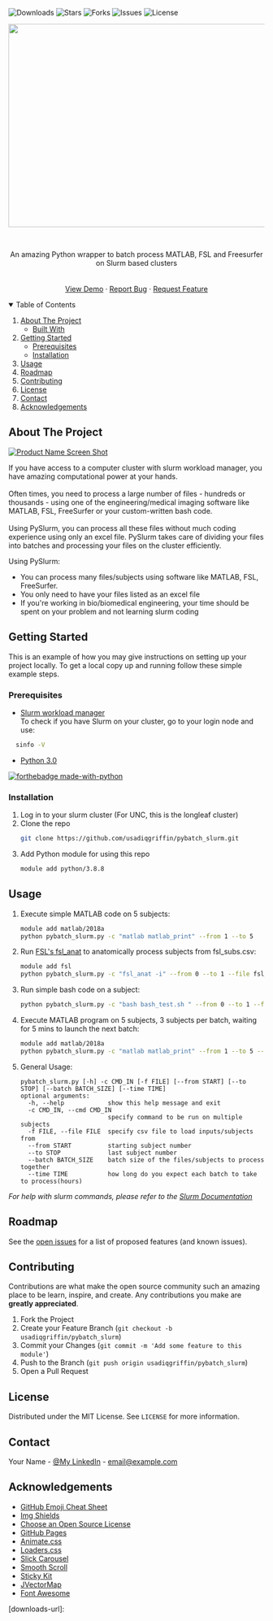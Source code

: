 

<!-- PROJECT SHIELDS -->
<!--
*** I'm using markdown "reference style" links for readability.
*** Reference links are enclosed in brackets [ ] instead of parentheses ( ).
*** See the bottom of this document for the declaration of the reference variables
*** for contributors-url, forks-url, etc. This is an optional, concise syntax you may use.
*** https://www.markdownguide.org/basic-syntax/#reference-style-links
-->

![Downloads][downloads-shield]
![Stars][stars-shield]
![Forks][forks-shield]
![Issues][issues-shield]
![License][license-shield]
  
<p align="center">
  <img width="600" height="400" src="https://s4.gifyu.com/images/Pybatch_slurm.gif">
</p>
<!-- PROJECT LOGO -->
<br />
<p align="center">

  <p align="center">
    An amazing Python wrapper to batch process MATLAB, FSL and Freesurfer on Slurm based clusters
    <br />
    <br />
    <br />
    <a href="https://github.com/othneildrew/Best-README-Template">View Demo</a>
    ·
    <a href="https://github.com/usadiqgriffin/pybatch_slurm/issues">Report Bug</a>
    ·
    <a href="https://github.com/usadiqgriffin/pybatch_slurm/issues">Request Feature</a>
  </p>
</p>

[logo]: https://s4.gifyu.com/images/Pybatch_slurm.gif "Logo Title Text 2"


<!-- TABLE OF CONTENTS -->
<details open="open">
  <summary>Table of Contents</summary>
  <ol>
    <li>
      <a href="#about-the-project">About The Project</a>
      <ul>
        <li><a href="#built-with">Built With</a></li>
      </ul>
    </li>
    <li>
      <a href="#getting-started">Getting Started</a>
      <ul>
        <li><a href="#prerequisites">Prerequisites</a></li>
        <li><a href="#installation">Installation</a></li>
      </ul>
    </li>
    <li><a href="#usage">Usage</a></li>
    <li><a href="#roadmap">Roadmap</a></li>
    <li><a href="#contributing">Contributing</a></li>
    <li><a href="#license">License</a></li>
    <li><a href="#contact">Contact</a></li>
    <li><a href="#acknowledgements">Acknowledgements</a></li>
  </ol>
</details>



<!-- ABOUT THE PROJECT -->
## About The Project

[![Product Name Screen Shot][product-screenshot]](https://github.com/usadiqgriffin/pybatch_slurm/blob/main/Pybatch_slurm.png)

If you have access to a computer cluster with slurm workload manager, you have amazing computational power at your hands.  
<br />
Often times, you need to process a large number of files - hundreds or thousands - using one of the engineering/medical imaging software like MATLAB, FSL, FreeSurfer or your custom-written bash code.  
<br />
Using PySlurm, you can process all these files without much coding experience using only an excel file. PySlurm takes care of dividing your files into batches and processing your files on the cluster efficiently.   

Using PySlurm:
* You can process many files/subjects using software like MATLAB, FSL, FreeSurfer.
* You only need to have your files listed as an excel file
* If you're working in bio/biomedical engineering, your time should be spent on your problem and not learning slurm coding


<!-- GETTING STARTED -->
## Getting Started

This is an example of how you may give instructions on setting up your project locally.
To get a local copy up and running follow these simple example steps.

### Prerequisites

* [Slurm workload manager](https://slurm.schedmd.com/documentation.html) <br />
To check if you have Slurm on your cluster, go to your login node and use:
```sh
  sinfo -V
  ```
* [Python 3.0](https://www.python.org/download/releases/3.0/)
  
[![forthebadge made-with-python](http://ForTheBadge.com/images/badges/made-with-python.svg)](https://www.python.org/)

### Installation

1. Log in to your slurm cluster (For UNC, this is the longleaf cluster)
2. Clone the repo
   ```sh
   git clone https://github.com/usadiqgriffin/pybatch_slurm.git
   ```
3. Add Python module for using this repo
   ```sh
   module add python/3.8.8
   ```

<!-- USAGE EXAMPLES -->
## Usage

1. Execute simple MATLAB code on 5 subjects:
   ```sh
   module add matlab/2018a
   python pybatch_slurm.py -c "matlab matlab_print" --from 1 --to 5
   ```
2. Run [FSL's fsl_anat](https://fsl.fmrib.ox.ac.uk/fsl/fslwiki/fsl_anat) to anatomically process subjects from fsl_subs.csv:
   ```sh
   module add fsl
   python pybatch_slurm.py -c "fsl_anat -i" --from 0 --to 1 --file fsl_subs.csv
   ```
3. Run simple bash code on a subject:
   ```sh
   python pybatch_slurm.py -c "bash bash_test.sh " --from 0 --to 1 --file fsl_subs.csv
   ```
   
4. Execute MATLAB program on 5 subjects, 3 subjects per batch, waiting for 5 mins to launch the next batch:
   ```sh
   module add matlab/2018a
   python pybatch_slurm.py -c "matlab matlab_print" --from 1 --to 5 --batch 3 --time 0.08
   ```
   
5. General Usage: 
    ```
    pybatch_slurm.py [-h] -c CMD_IN [-f FILE] [--from START] [--to STOP] [--batch BATCH_SIZE] [--time TIME]
    optional arguments:
      -h, --help            show this help message and exit
      -c CMD_IN, --cmd CMD_IN
                            specify command to be run on multiple subjects
      -f FILE, --file FILE  specify csv file to load inputs/subjects from
      --from START          starting subject number
      --to STOP             last subject number
      --batch BATCH_SIZE    batch size of the files/subjects to process together
      --time TIME           how long do you expect each batch to take to process(hours)
    ```


_For help with slurm commands, please refer to the [Slurm Documentation](https://slurm.schedmd.com/)_


<!-- ROADMAP -->
## Roadmap

See the [open issues](https://github.com/othneildrew/Best-README-Template/issues) for a list of proposed features (and known issues).



<!-- CONTRIBUTING -->
## Contributing

Contributions are what make the open source community such an amazing place to be learn, inspire, and create. Any contributions you make are **greatly appreciated**.

1. Fork the Project
2. Create your Feature Branch (`git checkout -b usadiqgriffin/pybatch_slurm`)
3. Commit your Changes (`git commit -m 'Add some feature to this module'`)
4. Push to the Branch (`git push origin usadiqgriffin/pybatch_slurm`)
5. Open a Pull Request



<!-- LICENSE -->
## License

Distributed under the MIT License. See `LICENSE` for more information.



<!-- CONTACT -->
## Contact

Your Name - [@My LinkedIn](https://www.linkedin.com/in/usman-sadiq-765a643b/) - email@example.com


<!-- ACKNOWLEDGEMENTS -->
## Acknowledgements
* [GitHub Emoji Cheat Sheet](https://www.webpagefx.com/tools/emoji-cheat-sheet)
* [Img Shields](https://shields.io)
* [Choose an Open Source License](https://choosealicense.com)
* [GitHub Pages](https://pages.github.com)
* [Animate.css](https://daneden.github.io/animate.css)
* [Loaders.css](https://connoratherton.com/loaders)
* [Slick Carousel](https://kenwheeler.github.io/slick)
* [Smooth Scroll](https://github.com/cferdinandi/smooth-scroll)
* [Sticky Kit](http://leafo.net/sticky-kit)
* [JVectorMap](http://jvectormap.com)
* [Font Awesome](https://fontawesome.com)





<!-- MARKDOWN LINKS & IMAGES -->
<!-- https://www.markdownguide.org/basic-syntax/#reference-style-links -->
[contributors-shield]: https://img.shields.io/github/all-contributors/usadiqgriffin/pybatch_slurm
[contributors-url]: https://github.com/othneildrew/Best-README-Template/graphs/contributors
[forks-shield]: https://img.shields.io/github/forks/usadiqgriffin/pybatch_slurm?style=social
[forks-url]: https://img.shields.io/github/forks/usadiqgriffin/pybatch_slurm?style=social
[stars-shield]: https://img.shields.io/github/stars/usadiqgriffin/pybatch_slurm?style=social
[stars-url]: https://github.com/usadiqgriffin/pybatch_slurm/stargazers
[issues-shield]: https://img.shields.io/github/issues/usadiqgriffin/pybatch_slurm
[issues-url]: https://github.com/usadiqgriffin/pybatch_slurm/issues
[license-shield]: https://img.shields.io/github/license/usadiqgriffin/pybatch_slurm
[license-url]: https://github.com/usadiqgriffin/pybatch_slurm/blob/main/LICENSE.txt
[linkedin-shield]: https://img.shields.io/badge/-LinkedIn-black.svg?style=for-the-badge&logo=linkedin&colorB=555
[linkedin-url]: https://linkedin.com/in/othneildrew
[product-screenshot]: images/screenshot.png
[downloads-shield]: https://img.shields.io/github/downloads/usadiqgriffin/pybatch_slurm/total
[downloads-url]: 
